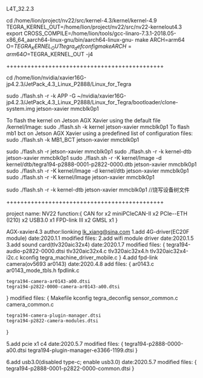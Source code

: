 L4T_32.2.3

cd /home/lion/project/nv22/src/kernel-4.3/kernel/kernel-4.9
TEGRA_KERNEL_OUT=/home/lion/project/nv22/src/nv22-kernelout4.3
export CROSS_COMPILE=/home/lion/tools/gcc-linaro-7.3.1-2018.05-x86_64_aarch64-linux-gnu/bin/aarch64-linux-gnu-
make ARCH=arm64 O=$TEGRA_KERNEL_OUT tegra_defconfig
make ARCH=arm64 O=$TEGRA_KERNEL_OUT -j4

+++++++++++++++++++++++++++++++++++++++++++++

cd /home/lion/nvidia/xavier16G-jp4.2.3/JetPack_4.3_Linux_P2888/Linux_for_Tegra

sudo ./flash.sh -r -k APP -G ~/nvidia/xavier16G-jp4.2.3/JetPack_4.3_Linux_P2888/Linux_for_Tegra/bootloader/clone-system.img jetson-xavier mmcblk0p1

To flash the kernel on Jetson AGX Xavier using the default file <L4T>/kernel/Image:
sudo ./flash.sh -k kernel jetson-xavier mmcblk0p1
To flash mb1 bct on Jetson AGX Xavier using a predefined list of configuration files:
sudo ./flash.sh -k MB1_BCT jetson-xavier mmcblk0p1

sudo ./flash.sh -r jetson-xavier mmcblk0p1
sudo ./flash.sh -r -k kernel-dtb jetson-xavier mmcblk0p1
sudo ./flash.sh -r -K kernel/Image -d kernel/dtb/tegra194-p2888-0001-p2822-0000.dtb jetson-xavier mmcblk0p1
sudo ./flash.sh -r -K kernel/Image -d kernel/dtb jetson-xavier mmcblk0p1
sudo ./flash.sh -r -K kernel/Image jetson-xavier mmcblk0p1

sudo ./flash.sh -r -k kernel-dtb jetson-xavier mmcblk0p1  //烧写设备树文件

+++++++++++++++++++++++++++++++++++++++++++++

project name: NV22
function:{
	CAN for x2
	miniPCIeCAN-II x2
	PCIe--ETH (I210) x2
	USB3.0 x1
	FPD-link III x2
	GMSL x1
}

AGX-xavier4.3
author:lionking <lk_xiang@sina.com>
1.add 4G-driver(EC20F module)
date:2020.1.1
modified files:
2.add wifi module driver
date:2020.1.5
3.add sound card(tlv320aic32x4)
date:2020.1.7
modified files:
{
	tegra194-audio-p2822-0000.dtsi
	tlv320aic32x4.c
	tlv320aic32x4.h
	tlv320aic32x4-i2c.c
	kconfig
	tegra_machine_driver_mobile.c
}
4.add fpd-link camera(ov5693 ar0143)
date:2020.4.8
add files:
{
	ar0143.c
	ar0143_mode_tbls.h
	fpdlink.c

	tegra194-camera-ar0143-a00.dtsi
	tegra194-p2822-0000-camera-ar0143-a00.dtsi
}
modified files:
{
	Makefile
	kconfig
	tegra_deconfig
	sensor_common.c
	camera_common.c

	tegra194-camera-plugin-manager.dtsi
	tegra194-p2822-camera-modules.dtsi
}

5.add pcie x1 c4
date:2020.5.7
modified files:
{
	tegra194-p2888-0000-a00.dtsi
	tegra194-plugin-manager-e3366-1199.dtsi
}

6.add usb3.0(disabled type-c; enable usb3.0)
date:2020.5.7
modified files:
{
	tegra194-p2888-0001-p2822-0000-common.dtsi
}
